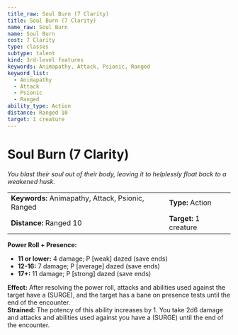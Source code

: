 ```yaml
---
title_raw: Soul Burn (7 Clarity)
title: Soul Burn (7 Clarity)
name_raw: Soul Burn
name: Soul Burn
cost: 7 Clarity
type: classes
subtype: talent
kind: 3rd-level features
keywords: Animapathy, Attack, Psionic, Ranged
keyword_list:
  - Animapathy
  - Attack
  - Psionic
  - Ranged
ability_type: Action
distance: Ranged 10
target: 1 creature
---
```


# Soul Burn (7 Clarity)

*You blast their soul out of their body, leaving it to helplessly float back to a weakened husk.*

|                                                   |                        |
| :------------------------------------------------ | :--------------------- |
| **Keywords:** Animapathy, Attack, Psionic, Ranged | **Type:** Action       |
| **Distance:** Ranged 10                           | **Target:** 1 creature |

**Power Roll + Presence:**

- **11 or lower:** 4 damage; P \[weak\] dazed (save ends)
- **12-16:** 7 damage; P \[average\] dazed (save ends)
- **17+:** 11 damage; P \[strong\] dazed (save ends)

**Effect:** After resolving the power roll, attacks and abilities used against the target have a (SURGE), and the target has a bane on presence tests until the end of the encounter.\
**Strained:** The potency of this ability increases by 1. You take 2d6 damage and attacks and abilities used against you have a (SURGE) until the end of the encounter.
